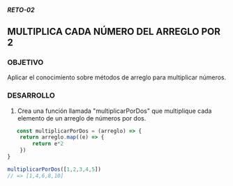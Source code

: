 ##### RETO-02
## MULTIPLICA CADA NÚMERO DEL ARREGLO POR 2 

### OBJETIVO
Aplicar el conocimiento sobre métodos de arreglo para multiplicar números. 

### DESARROLLO
1. Crea una función llamada "multiplicarPorDos" que multiplique cada elemento de un arreglo de números por dos.

```javascript
   const multiplicarPorDos = (arreglo) => {
    return arreglo.map((e) => {
        return e*2
    })
}

multiplicarPorDos([1,2,3,4,5])
// => [1,4,6,8,10]

```
